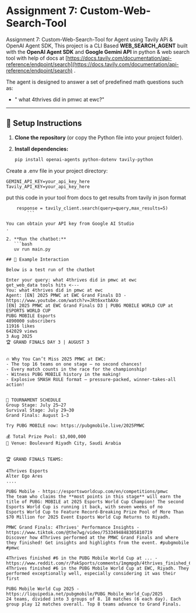 # Assignment 7: Custom-Web-Search-Tool

Assignment 7: Custom-Web-Search-Tool for Agent using Tavily APi & OpenAI Agent SDK, This project is a CLI Based **WEB_SEARCH_AGENT** built with the **OpenAI Agent SDK** and **Google Gemini API** in python & web search tool with help of docs at [https://docs.tavily.com/documentation/api-reference/endpoint/search](https://docs.tavily.com/documentation/api-reference/endpoint/search) .

The agent is designed to answer a set of predefined math questions such as:

- " what 4thrives did in pmwc at ewc?"

---

## 🚀 Setup Instructions

1. **Clone the repository** (or copy the Python file into your project folder).

2. **Install dependencies:**
   ```bash
   pip install openai-agents python-dotenv tavily-python

Create a .env file in your project directory:
```
GEMINI_API_KEY=your_api_key_here
Tavily_API_KEY=your_api_key_here
```
put this code in your tool from docs to get results from tavily in json format
``` tavily_client = TavilyClient(api_key=API_KEY)
    response = tavily_client.search(query=query,max_results=5)
        ```

You can obtain your API key from Google AI Studio
.

2. **Run the chatbot:**
   ```bash
   uv run main.py

## 📝 Example Interaction

Below is a test run of the chatbot

Enter your query: what 4thrives did in pmwc at ewc
get_web_data tools hits <---
You: what 4thrives did in pmwc at ewc
Agent: [EN] 2025 PMWC at EWC Grand Finals D3 - https://www.youtube.com/watch?v=JRt6xxtbAXo
[EN] 2025 PMWC at EWC Grand Finals D3 | PUBG MOBILE WORLD CUP at ESPORTS WORLD CUP
PUBG MOBILE Esports
4890000 subscribers
11916 likes
642029 views
3 Aug 2025
🏆 GRAND FINALS DAY 3 | AUGUST 3


🔥 Why You Can’t Miss 2025 PMWC at EWC:
- The top 16 teams on one stage — no second chances!
- Every match counts in the race for the championship!
- Witness PUBG MOBILE history in the making!
- Explosive SMASH RULE format — pressure-packed, winner-takes-all action!


📅 TOURNAMENT SCHEDULE
Group Stage: July 25–27
Survival Stage: July 29–30
Grand Finals: August 1–3

Try PUBG MOBILE now: https://pubgmobile.live/2025PMWC

💰 Total Prize Pool: $3,000,000
📍 Venue: Boulevard Riyadh City, Saudi Arabia


🏆 GRAND FINALS TEAMS:

4Thrives Esports
Alter Ego Ares
....

PUBG Mobile - https://esportsworldcup.com/en/competitions/pmwc
The team who claims the **most points in this stage** will earn the title of PUBG: MOBILE at 2025 Esports World Cup Champion! The second Esports World Cup is running it back, with seven weeks of no
Esports World Cup to Feature Record-Breaking Prize Pool of More Than $70 Million for 2025 Event Esports World Cup Returns to Riyadh.

PMWC Grand Finals: 4Thrives' Performance Insights - https://www.tiktok.com/@the7wg/video/7533494848305810719
Discover how 4Thrives performed at the PMWC Grand Finals and where they finished! Get insights and highlights from the event. #pubgmobile #pmwc

4Thrives finished #6 in the PUBG Mobile World Cup at ... - https://www.reddit.com/r/PakSports/comments/1mgmpgb/4thrives_finished_6_in_the_pubg_mobile_world_cup/
4Thrives finished #6 in the PUBG Mobile World Cup at EWC, Riyadh. They performed exceptionally well, especially considering it was their first

PUBG Mobile World Cup 2025 - https://liquipedia.net/pubgmobile/PUBG_Mobile_World_Cup/2025
24 teams, divided into 3 groups of 8. 18 matches (6 each day). Each group play 12 matches overall. Top 8 teams advance to Grand Finals.